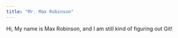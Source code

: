 ```yaml
---
title: "Mr. Max Robinson"
---
```


Hi, My name is Max Robinson, and I am still kind of figuring out Git!
